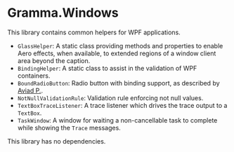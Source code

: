 # Gramma.Windows
This library contains common helpers for WPF applications.

* `GlassHelper`: A static class providing methods and properties to enable Aero effects, when available, to extended regions of a window client area beyond the caption.
* `BindingHelper`: A static class to assist in the validation of WPF containers.
* `BoundRadioButton`: Radio button with binding support, as described by [Aviad P.](http://stackoverflow.com/questions/1317891/simple-wpf-radiobutton-binding).
* `NotNullValidationRule`: Validation rule enforcing not null values.
* `TextBoxTraceListener`: A trace listener which drives the trace output to a `TextBox`.
* `TaskWindow`: A window for waiting a non-cancellable task to complete while showing the `Trace` messages.

This library has no dependencies.

